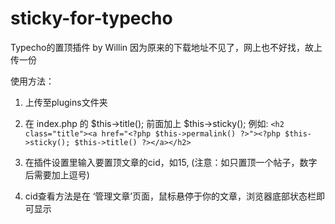 # sticky-for-typecho
Typecho的置顶插件 by Willin
因为原来的下载地址不见了，网上也不好找，故上传一份

使用方法：
1. 上传至plugins文件夹
2. 在 index.php 的 $this->title(); 前面加上 $this->sticky(); 
例如: `<h2 class="title"><a href="<?php $this->permalink() ?>"><?php $this->sticky(); $this->title() ?></a></h2>`

3. 在插件设置里输入要置顶文章的cid，如15, (注意：如只置顶一个帖子，数字后需要加上逗号)
4. cid查看方法是在 ‘管理文章’页面，鼠标悬停于你的文章，浏览器底部状态栏即可显示

